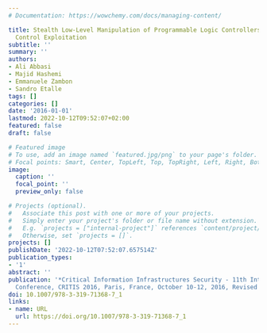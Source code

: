 ```yaml
---
# Documentation: https://wowchemy.com/docs/managing-content/

title: Stealth Low-Level Manipulation of Programmable Logic Controllers I/O by Pin
  Control Exploitation
subtitle: ''
summary: ''
authors:
- Ali Abbasi
- Majid Hashemi
- Emmanuele Zambon
- Sandro Etalle
tags: []
categories: []
date: '2016-01-01'
lastmod: 2022-10-12T09:52:07+02:00
featured: false
draft: false

# Featured image
# To use, add an image named `featured.jpg/png` to your page's folder.
# Focal points: Smart, Center, TopLeft, Top, TopRight, Left, Right, BottomLeft, Bottom, BottomRight.
image:
  caption: ''
  focal_point: ''
  preview_only: false

# Projects (optional).
#   Associate this post with one or more of your projects.
#   Simply enter your project's folder or file name without extension.
#   E.g. `projects = ["internal-project"]` references `content/project/deep-learning/index.md`.
#   Otherwise, set `projects = []`.
projects: []
publishDate: '2022-10-12T07:52:07.657514Z'
publication_types:
- '1'
abstract: ''
publication: '*Critical Information Infrastructures Security - 11th International
  Conference, CRITIS 2016, Paris, France, October 10-12, 2016, Revised Selected Papers*'
doi: 10.1007/978-3-319-71368-7_1
links:
- name: URL
  url: https://doi.org/10.1007/978-3-319-71368-7_1
---
```

